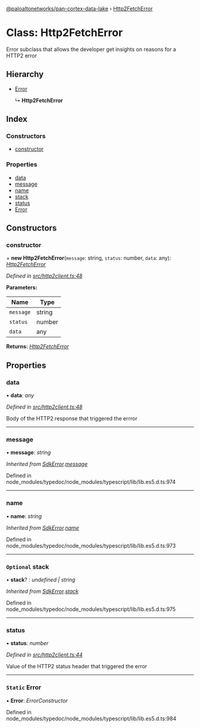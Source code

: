[@paloaltonetworks/pan-cortex-data-lake](../README.md) › [Http2FetchError](http2fetcherror.md)

# Class: Http2FetchError

Error subclass that allows the developer get insights on reasons for a HTTP2 error

## Hierarchy

* [Error](sdkerror.md#static-error)

  ↳ **Http2FetchError**

## Index

### Constructors

* [constructor](http2fetcherror.md#constructor)

### Properties

* [data](http2fetcherror.md#data)
* [message](http2fetcherror.md#message)
* [name](http2fetcherror.md#name)
* [stack](http2fetcherror.md#optional-stack)
* [status](http2fetcherror.md#status)
* [Error](http2fetcherror.md#static-error)

## Constructors

###  constructor

\+ **new Http2FetchError**(`message`: string, `status`: number, `data`: any): *[Http2FetchError](http2fetcherror.md)*

*Defined in [src/http2client.ts:48](https://github.com/xhoms/pan-cortex-data-lake-nodejs/blob/master/src/http2client.ts#L48)*

**Parameters:**

Name | Type |
------ | ------ |
`message` | string |
`status` | number |
`data` | any |

**Returns:** *[Http2FetchError](http2fetcherror.md)*

## Properties

###  data

• **data**: *any*

*Defined in [src/http2client.ts:48](https://github.com/xhoms/pan-cortex-data-lake-nodejs/blob/master/src/http2client.ts#L48)*

Body of the HTTP2 response that triggered the errror

___

###  message

• **message**: *string*

*Inherited from [SdkError](sdkerror.md).[message](sdkerror.md#message)*

Defined in node_modules/typedoc/node_modules/typescript/lib/lib.es5.d.ts:974

___

###  name

• **name**: *string*

*Inherited from [SdkError](sdkerror.md).[name](sdkerror.md#name)*

Defined in node_modules/typedoc/node_modules/typescript/lib/lib.es5.d.ts:973

___

### `Optional` stack

• **stack**? : *undefined | string*

*Inherited from [SdkError](sdkerror.md).[stack](sdkerror.md#optional-stack)*

Defined in node_modules/typedoc/node_modules/typescript/lib/lib.es5.d.ts:975

___

###  status

• **status**: *number*

*Defined in [src/http2client.ts:44](https://github.com/xhoms/pan-cortex-data-lake-nodejs/blob/master/src/http2client.ts#L44)*

Value of the HTTP2 status header that triggered the error

___

### `Static` Error

▪ **Error**: *ErrorConstructor*

Defined in node_modules/typedoc/node_modules/typescript/lib/lib.es5.d.ts:984
